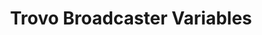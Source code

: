 ---
title: Trovo Broadcaster Variables
navigation.title: Trovo Broadcaster
variables:
  - name: broadcastUser
    type: string
    description: The Trovo display name of the broadcaster account
    value: TrovoUser123
  - name: broadcastUserName
    type: string
    description: The Trovo user name of the broadcaster account
    value: trovouser123
  - name: broadcastUserId
    type: string
    description: The Trovo user ID of the broadcaster account
    value: 123456789
  - name: broadcastUserProfileImage
    type: string
    description: Profile Image URL of the broadcaster
    value: https://headicon.trovo.live/user/u7oykbqaaaaabd2ysuxk72hecy.png?ext=png&t=0
---